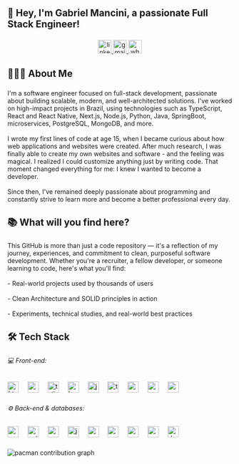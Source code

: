 <h2 align="left">👋  Hey, I'm Gabriel Mancini, a passionate Full Stack Engineer!</h2>

###

<div align="center">
  <a href="www.linkedin.com/in/gabriel-mancin-pinheiro-284322199" target="_blank">
    <img src="https://img.shields.io/static/v1?message=LinkedIn&logo=linkedin&label=&color=0077B5&logoColor=white&labelColor=&style=for-the-badge" height="30" alt="linkedin logo"  />
  </a>
  <a href="https://mail.google.com/mail/u/0/?tab=rm&ogbl#inbox?compose=CllgCHrjFMFfNNSGTvzSwGnjSxtGfjCnDmJBtrpcvlDKTFxsMNvJSVJKXCzSfGMZsvsCWqPshXB" target="_blank">
    <img src="https://img.shields.io/static/v1?message=Gmail&logo=gmail&label=&color=D14836&logoColor=white&labelColor=&style=for-the-badge" height="30" alt="gmail logo"  />
  </a>
  <a href="https://wa.me/5511988851962?text=Olá!" target="_blank">
    <img src="https://img.shields.io/static/v1?message=Whatsapp&logo=whatsapp&label=&color=25D366&logoColor=white&labelColor=&style=for-the-badge" height="30" alt="whatsapp logo"  />
  </a>
</div>

###

<h2 align="left">👨🏻‍💻  About Me</h2>

###

<p align="left">I'm a software engineer focused on full-stack development, passionate about building scalable, modern, and well-architected solutions. I've worked on high-impact projects in Brazil, using technologies such as TypeScript, React and React Native, Next.js, Node.js, Python, Java, SpringBoot, microservices, PostgreSQL, MongoDB, and more.<br><br>I wrote my first lines of code at age 15, when I became curious about how web applications and websites were created. After much research, I was finally able to create my own websites and software - and the feeling was magical. I realized I could customize anything just by writing code. That moment changed everything for me: I knew I wanted to become a developer.<br><br>Since then, I've remained deeply passionate about programming and constantly strive to learn more and become a better professional every day.</p>

###

<h2 align="left">📚  What will you find here?</h2>

###

<p align="left">This GitHub is more than just a code repository — it's a reflection of my journey, experiences, and commitment to clean, purposeful software development. Whether you're a recruiter, a fellow developer, or someone learning to code, here's what you'll find:<br><br>- Real-world projects used by thousands of users<br><br>- Clean Architecture and SOLID principles in action<br><br>- Experiments, technical studies, and real-world best practices</p>

###

<h2 align="left">🛠  Tech Stack</h2>

###

<h6 align="left">💻  Front-end:</h6>

###

<div align="left">
  <img src="https://cdn.jsdelivr.net/gh/devicons/devicon/icons/html5/html5-original.svg" height="25" alt="html5 logo"  />
  <img width="12" />
  <img src="https://cdn.jsdelivr.net/gh/devicons/devicon/icons/css3/css3-original.svg" height="25" alt="css3 logo"  />
  <img width="12" />
  <img src="https://cdn.jsdelivr.net/gh/devicons/devicon/icons/tailwindcss/tailwindcss-original-wordmark.svg" height="25" alt="tailwindcss logo"  />
  <img width="12" />
  <img src="https://cdn.jsdelivr.net/gh/devicons/devicon/icons/bootstrap/bootstrap-original.svg" height="25" alt="bootstrap logo"  />
  <img width="12" />
  <img src="https://cdn.jsdelivr.net/gh/devicons/devicon/icons/javascript/javascript-original.svg" height="25" alt="javascript logo"  />
  <img width="12" />
  <img src="https://cdn.jsdelivr.net/gh/devicons/devicon/icons/typescript/typescript-original.svg" height="25" alt="typescript logo"  />
  <img width="12" />
  <img src="https://cdn.jsdelivr.net/gh/devicons/devicon/icons/react/react-original.svg" height="25" alt="react logo"  />
  <img width="12" />
  <img src="https://cdn.jsdelivr.net/gh/devicons/devicon/icons/angularjs/angularjs-original.svg" height="25" alt="angularjs logo"  />
  <img width="12" />
  <img src="https://cdn.jsdelivr.net/gh/devicons/devicon/icons/nextjs/nextjs-original.svg" height="25" alt="nextjs logo"  />
</div>

###

<h6 align="left">⚙️  Back-end & databases:</h6>

###

<div align="left">
  <img src="https://cdn.jsdelivr.net/gh/devicons/devicon/icons/nodejs/nodejs-original.svg" height="25" alt="nodejs logo"  />
  <img width="12" />
  <img src="https://cdn.jsdelivr.net/gh/devicons/devicon/icons/python/python-original.svg" height="25" alt="python logo"  />
  <img width="12" />
  <img src="https://cdn.jsdelivr.net/gh/devicons/devicon/icons/ruby/ruby-original.svg" height="25" alt="ruby logo"  />
  <img width="12" />
  <img src="https://cdn.jsdelivr.net/gh/devicons/devicon/icons/java/java-original.svg" height="25" alt="java logo"  />
  <img width="12" />
  <img src="https://cdn.jsdelivr.net/gh/devicons/devicon/icons/nestjs/nestjs-original.svg" height="25" alt="nestjs logo"  />
  <img width="12" />
  <img src="https://cdn.jsdelivr.net/gh/devicons/devicon/icons/postgresql/postgresql-original.svg" height="25" alt="postgresql logo"  />
  <img width="12" />
  <img src="https://cdn.jsdelivr.net/gh/devicons/devicon/icons/mongodb/mongodb-original.svg" height="25" alt="mongodb logo"  />
  <img width="12" />
  <img src="https://cdn.jsdelivr.net/gh/devicons/devicon/icons/spring/spring-original.svg" height="25" alt="spring logo"  />
  <img width="12" />
  <img src="https://cdn.jsdelivr.net/gh/devicons/devicon/icons/docker/docker-original.svg" height="25" alt="docker logo"  />
</div>

###

<picture>
  <source media="(prefers-color-scheme: dark)" srcset="https://raw.githubusercontent.com/GabrielManciniPinheiro/GabrielManciniPinheiro/output/pacman-contribution-graph-dark.svg">
  <source media="(prefers-color-scheme: light)" srcset="https://raw.githubusercontent.com/GabrielManciniPinheiro/GabrielManciniPinheiro/output/pacman-contribution-graph.svg">
  <img alt="pacman contribution graph" src="https://raw.githubusercontent.com/GabrielManciniPinheiro/GabrielManciniPinheiro/output/pacman-contribution-graph.svg">
</picture>

###
